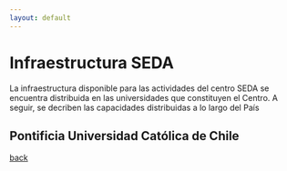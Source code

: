 ```yaml
---
layout: default
---
```


# Infraestructura SEDA

La infraestructura disponible para las actividades del centro SEDA se encuentra distribuida en las universidades que constituyen el Centro. A seguir, se decriben las capacidades distribuidas a lo largo del País

## Pontificia Universidad Católica de Chile




[back](./)
